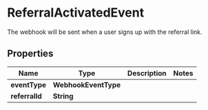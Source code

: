 

# ReferralActivatedEvent

The webhook will be sent when a user signs up with the referral link.

## Properties

| Name | Type | Description | Notes |
|------------ | ------------- | ------------- | -------------|
|**eventType** | **WebhookEventType** |  |  |
|**referralId** | **String** |  |  |



